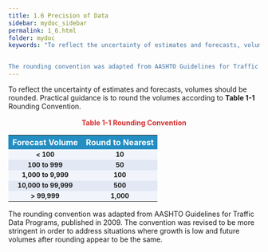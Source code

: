 ```yaml
---
title: 1.6 Precision of Data
sidebar: mydoc_sidebar
permalink: 1_6.html
folder: mydoc
keywords: "To reflect the uncertainty of estimates and forecasts, volumes should be rounded. Practical guidance is to round the volumes according to Table 1-1 Rounding Convention as follows.


The rounding convention was adapted from AASHTO Guidelines for Traffic Data Programs published in 2009. The convention was revised to be more stringent to address situations where growth is low and future volumes after rounding appear to be the same."
---
```



<style>
  div{text-align: justify;}
</style>

To reflect the uncertainty of estimates and forecasts, volumes should be rounded. Practical guidance is to round the volumes according to <b>Table 1-1</b> Rounding Convention.



<style>
table {
  /* border-collapse: collapse; */
  /* width: 100%; */
  /* display: table-cell;
  vertical-align: center; 
  text-align: center; */

}


th{
  text-align:center;
  background-color: #248ec2;
  color: white;
  vertical-align: center; 
  text-align: center;
}

td {
  text-align: left;
  vertical-align: middle;
  border-color: #96D4D4;
  font-size: 13px;
  vertical-align: center; 
  text-align: center;
  /* padding: 8px; */
  /* width: 25%;  */
}

tr:nth-child(even) {
  background-color:  #EEF2F8;
}
</style>

<div style="text-align:center; color: #d32f2f; margin:1rem"><b>Table 1-1 Rounding Convention</b></div>

<table style="margin-left:auto;margin-right:auto;">
  <tr>
  <th>Forecast Volume</th>
  <th>Round to Nearest</th>

  </tr>

   <tr style="text-align:left; background-color:#f1f5fb">
  <td> <b> < 100</b></td>
  <td><b>10</b></td>

  </tr>
   <tr style="text-align:left; background-color:#e3e9f4">
  <td><b> 100 to 999</b></td>
  <td><b>50 </b></td>
  </tr>

  <tr style="text-align:left; background-color:#f1f5fb">
  <td><b>1,000 to 9,999 </b></td>
  <td><b>100 </b></td> 
  </tr>


  <tr style="text-align:left; background-color:#e3e9f4">
  <td><b>10,000 to 99,999 </b></td>
  <td><b>500 </b></td> 
  </tr>

  <tr style="text-align:left; background-color:#f1f5fb">
  
  <td><b>> 99,999 </b></td>
  <td><b>1,000 </b></td>
  
  </tr>
</table>




The rounding convention
was adapted from AASHTO
Guidelines for Traffic Data
Programs, published in 2009.
The convention was revised
to be more stringent in order
to address situations where
growth is low and future
volumes after rounding appear
to be the same.
